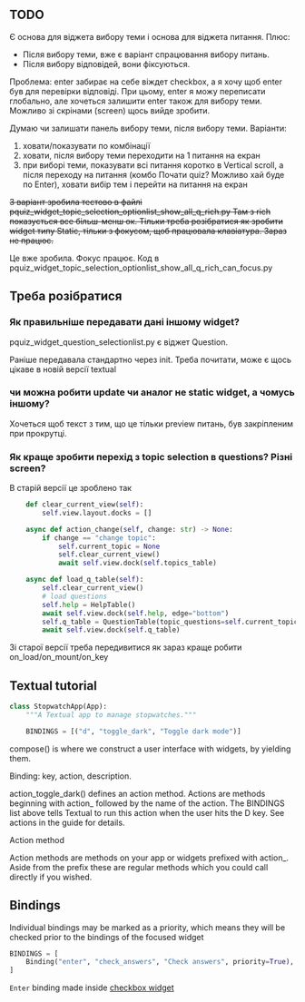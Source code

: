 ## TODO

Є основа для віджета вибору теми і основа для віджета питання. Плюс:

* Після вибору теми, вже є варіант спрацювання вибору питань.
* Після вибору відповідей, вони фіксуються.

Проблема: enter забирає на себе віждет checkbox, а я хочу щоб enter був для
перевірки відповіді.  При цьому, enter я можу переписати глобально, але
хочеться залишити enter також для вибору теми.
Можливо зі скрінами (screen) щось вийде зробити.

Думаю чи залишати панель вибору теми, після вибору теми.
Варіанти:

1. ховати/показувати по комбінації
2. ховати, після вибору теми переходити на 1 питання на екран
3. при виборі теми, показувати всі питання коротко в Vertical scroll, а після
   переходу на питання (комбо Почати quiz? Можливо хай буде по Enter), ховати
   вибір тем і перейти на питання на екран

~~3 варіант зробила тестово в файлі pquiz_widget_topic_selection_optionlist_show_all_q_rich.py
Там з rich показується все більш-менш ок. Тільки треба розібратися як зробити
widget типу Static, тільки з фокусом, щоб працювала клавіатура. Зараз не працює.~~

Це вже зробила. Фокус працює. Код в pquiz_widget_topic_selection_optionlist_show_all_q_rich_can_focus.py


## Треба розібратися

### Як правильніше передавати дані іншому widget?

pquiz_widget_question_selectionlist.py є віджет Question.

Раніше передавала стандартно через init. Треба почитати, може є щось цікаве в
новій версії textual

### чи можна робити update чи аналог не static widget, а чомусь іншому?

Хочеться щоб текст з тим, що це тільки preview питань, був закріпленим при прокрутці.

### Як краще зробити перехід з topic selection в questions? Різні screen?

В старій версії це зроблено так

```python
    def clear_current_view(self):
        self.view.layout.docks = []

    async def action_change(self, change: str) -> None:
        if change == "change topic":
            self.current_topic = None
            self.clear_current_view()
            await self.view.dock(self.topics_table)

    async def load_q_table(self):
        self.clear_current_view()
        # load questions
        self.help = HelpTable()
        await self.view.dock(self.help, edge="bottom")
        self.q_table = QuestionTable(topic_questions=self.current_topic_questions)
        await self.view.dock(self.q_table)

```

Зі старої версії треба передивитися як зараз краще робити on_load/on_mount/on_key


## Textual tutorial

```python
class StopwatchApp(App):
    """A Textual app to manage stopwatches."""

    BINDINGS = [("d", "toggle_dark", "Toggle dark mode")]
```

compose() is where we construct a user interface with widgets, by yielding them.

Binding: key, action, description.

action_toggle_dark() defines an action method. Actions are methods beginning
with action_ followed by the name of the action. The BINDINGS list above tells
Textual to run this action when the user hits the D key. See actions in the
guide for details.

Action method

Action methods are methods on your app or widgets prefixed with action_. Aside
from the prefix these are regular methods which you could call directly if you
wished.

## Bindings

Individual bindings may be marked as a priority, which means they will be
checked prior to the bindings of the focused widget

```python
BINDINGS = [
	Binding("enter", "check_answers", "Check answers", priority=True),
]
```

`Enter` binding made inside [checkbox widget](https://textual.textualize.io/widgets/checkbox/)
